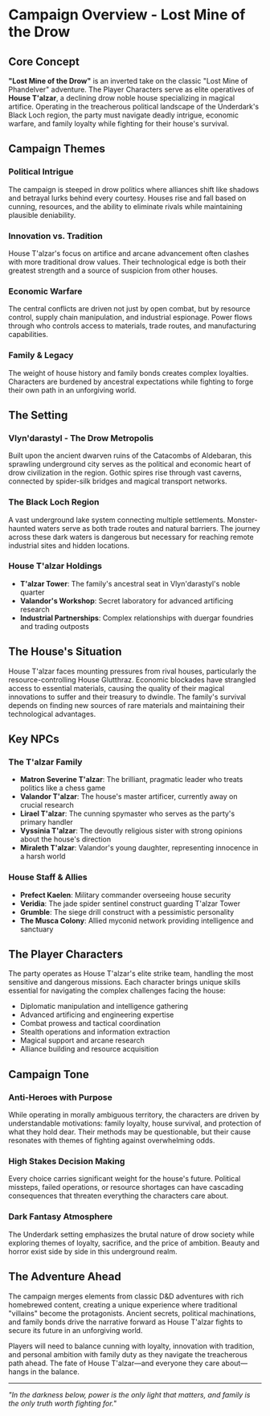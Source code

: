 # Campaign Overview - Lost Mine of the Drow

<link rel="stylesheet" href="drow_theme.css">

## Core Concept

**"Lost Mine of the Drow"** is an inverted take on the classic "Lost Mine of Phandelver" adventure. The Player Characters serve as elite operatives of **House T'alzar**, a declining drow noble house specializing in magical artifice. Operating in the treacherous political landscape of the Underdark's Black Loch region, the party must navigate deadly intrigue, economic warfare, and family loyalty while fighting for their house's survival.

## Campaign Themes

### Political Intrigue
The campaign is steeped in drow politics where alliances shift like shadows and betrayal lurks behind every courtesy. Houses rise and fall based on cunning, resources, and the ability to eliminate rivals while maintaining plausible deniability.

### Innovation vs. Tradition
House T'alzar's focus on artifice and arcane advancement often clashes with more traditional drow values. Their technological edge is both their greatest strength and a source of suspicion from other houses.

### Economic Warfare
The central conflicts are driven not just by open combat, but by resource control, supply chain manipulation, and industrial espionage. Power flows through who controls access to materials, trade routes, and manufacturing capabilities.

### Family & Legacy
The weight of house history and family bonds creates complex loyalties. Characters are burdened by ancestral expectations while fighting to forge their own path in an unforgiving world.

## The Setting

### Vlyn'darastyl - The Drow Metropolis
Built upon the ancient dwarven ruins of the Catacombs of Aldebaran, this sprawling underground city serves as the political and economic heart of drow civilization in the region. Gothic spires rise through vast caverns, connected by spider-silk bridges and magical transport networks.

### The Black Loch Region
A vast underground lake system connecting multiple settlements. Monster-haunted waters serve as both trade routes and natural barriers. The journey across these dark waters is dangerous but necessary for reaching remote industrial sites and hidden locations.

### House T'alzar Holdings
- **T'alzar Tower**: The family's ancestral seat in Vlyn'darastyl's noble quarter
- **Valandor's Workshop**: Secret laboratory for advanced artificing research
- **Industrial Partnerships**: Complex relationships with duergar foundries and trading outposts

## The House's Situation

House T'alzar faces mounting pressures from rival houses, particularly the resource-controlling House Glutthraz. Economic blockades have strangled access to essential materials, causing the quality of their magical innovations to suffer and their treasury to dwindle. The family's survival depends on finding new sources of rare materials and maintaining their technological advantages.

## Key NPCs

### The T'alzar Family
- **Matron Severine T'alzar**: The brilliant, pragmatic leader who treats politics like a chess game
- **Valandor T'alzar**: The house's master artificer, currently away on crucial research
- **Lirael T'alzar**: The cunning spymaster who serves as the party's primary handler
- **Vyssinia T'alzar**: The devoutly religious sister with strong opinions about the house's direction
- **Miraleth T'alzar**: Valandor's young daughter, representing innocence in a harsh world

### House Staff & Allies
- **Prefect Kaelen**: Military commander overseeing house security
- **Veridia**: The jade spider sentinel construct guarding T'alzar Tower
- **Grumble**: The siege drill construct with a pessimistic personality
- **The Musca Colony**: Allied myconid network providing intelligence and sanctuary

## The Player Characters

The party operates as House T'alzar's elite strike team, handling the most sensitive and dangerous missions. Each character brings unique skills essential for navigating the complex challenges facing the house:

- Diplomatic manipulation and intelligence gathering
- Advanced artificing and engineering expertise  
- Combat prowess and tactical coordination
- Stealth operations and information extraction
- Magical support and arcane research
- Alliance building and resource acquisition

## Campaign Tone

### Anti-Heroes with Purpose
While operating in morally ambiguous territory, the characters are driven by understandable motivations: family loyalty, house survival, and protection of what they hold dear. Their methods may be questionable, but their cause resonates with themes of fighting against overwhelming odds.

### High Stakes Decision Making
Every choice carries significant weight for the house's future. Political missteps, failed operations, or resource shortages can have cascading consequences that threaten everything the characters care about.

### Dark Fantasy Atmosphere
The Underdark setting emphasizes the brutal nature of drow society while exploring themes of loyalty, sacrifice, and the price of ambition. Beauty and horror exist side by side in this underground realm.

## The Adventure Ahead

The campaign merges elements from classic D&D adventures with rich homebrewed content, creating a unique experience where traditional "villains" become the protagonists. Ancient secrets, political machinations, and family bonds drive the narrative forward as House T'alzar fights to secure its future in an unforgiving world.

Players will need to balance cunning with loyalty, innovation with tradition, and personal ambition with family duty as they navigate the treacherous path ahead. The fate of House T'alzar—and everyone they care about—hangs in the balance.

---

*"In the darkness below, power is the only light that matters, and family is the only truth worth fighting for."*